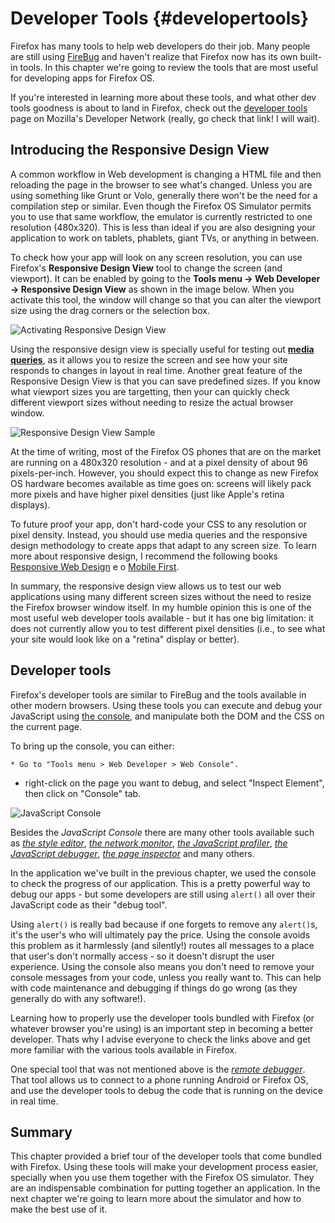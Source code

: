 # Developer Tools {#developertools}

Firefox has many tools to help web developers do their job. Many people are still using [FireBug](https://addons.mozilla.org/pt-BR/firefox/addon/firebug/) and haven't realize that Firefox now has its own built-in tools. In this chapter we're going to review the tools that are most useful for developing apps for Firefox OS.

If you're interested in learning more about these tools, and what other dev tools goodness is about to land in Firefox, check out the [developer tools](https://developer.mozilla.org/en-US/docs/Tools) page on Mozilla's Developer Network (really, go check that link! I will wait).
 
## Introducing the Responsive Design View

A common workflow in Web development is changing a HTML file and then reloading the page in the browser to see what's changed. Unless you are using something like Grunt or Volo, generally there won't be the need for a compilation step or similar. Even though the Firefox OS Simulator permits you to use that same workflow, the emulator is currently restricted to one resolution (480x320). This is less than ideal if you are also designing your application to work on tablets, phablets, giant TVs, or anything in between.  

To check how your app will look on any screen resolution, you can use Firefox's **Responsive Design View** tool to change the screen (and viewport). It can be enabled by going to the **Tools menu -> Web Developer -> Responsive Design View** as shown in the image below. When you activate this tool, the window will change so that you can alter the viewport size using the drag corners or the selection box.

![Activating Responsive Design View](images/originals/responsive-design-view.png)

Using the responsive design view is specially useful for testing out [**media queries**](https://developer.mozilla.org/en-US/docs/Web/Guide/CSS/Media_queries), as it allows you to resize the screen and see how your site responds to changes in layout in real time. Another great feature of the Responsive Design View is that you can save predefined sizes. If you know what viewport sizes you are targetting, then your can quickly check different viewport sizes without needing to resize the actual browser window. 

![Responsive Design View Sample](images/originals/responsive-view-sample.png)

At the time of writing, most of the Firefox OS phones that are on the market are running on a 480x320 resolution - and at a pixel density of about 96 pixels-per-inch. However, you should expect this to change as new Firefox OS hardware becomes available as time goes on: screens will likely pack more pixels and have higher pixel densities (just like Apple's retina displays). 

To future proof your app, don't hard-code your CSS to any resolution or pixel density. Instead, you should use media queries and the responsive design methodology to create apps that adapt to any screen size. To learn more about responsive design, I recommend the following books [Responsive Web Design](http://www.abookapart.com/products/responsive-web-design) e o [Mobile First](http://www.abookapart.com/products/mobile-first).

In summary, the responsive design view allows us to test our web applications using many different screen sizes without the need to resize the Firefox browser window itself. In my humble opinion this is one of the most useful web developer tools available - but it has one big limitation: it does not currently allow you to test different pixel densities (i.e., to see what your site would look like on a "retina" display or better).

## Developer tools

Firefox's developer tools are similar to FireBug and the tools available in other modern browsers. Using these tools you can execute and debug your JavaScript using [the console](https://developer.mozilla.org/en-US/docs/Web/API/console), and manipulate both the DOM and the CSS on the current page.  

To bring up the console, you can either:

	* Go to "Tools menu > Web Developer > Web Console". 
  * right-click on the page you want to debug, and select "Inspect Element", then click on "Console" tab. 

![JavaScript Console](images/originals/console-open.png) 

Besides the *JavaScript Console* there are many other tools available such as [*the style editor*](https://developer.mozilla.org/en-US/docs/Tools/Style_Editor), [*the network monitor*](https://developer.mozilla.org/en-US/docs/Tools/Network_Monitor), [*the JavaScript profiler*](https://developer.mozilla.org/en-US/docs/Tools/Profiler), [*the JavaScript debugger*](https://developer.mozilla.org/en-US/docs/Tools/Debugger), [*the page inspector*](https://developer.mozilla.org/en-US/docs/Tools/Page_Inspector) and many others.

In the application we've built in the previous chapter, we used the console to check the progress of our application. This is a pretty powerful way to debug our apps - but some developers are still  using `alert()` all over their JavaScript code as their "debug tool". 

Using `alert()` is really bad because if one forgets to remove any `alert()`s, it's the user's who will ultimately pay the price. Using the console avoids this problem as it harmlessly (and silently!) routes all messages to a place that user's don't normally access - so it doesn't disrupt the user experience. Using the console also means you don't need to remove your console messages from your code, unless you really want to. This can help with code maintenance and debugging if things do go wrong (as they generally do with any software!).   

Learning how to properly use the developer tools bundled with Firefox (or whatever browser you're using) is an important step in becoming a better developer. Thats why I advise everyone to check the links above and get more familiar with the various tools available in Firefox. 

One special tool that was not mentioned above is the [*remote debugger*](https://developer.mozilla.org/en-US/docs/Tools/Remote_Debugging). That tool allows us to connect to a phone running Android or Firefox OS, and use the developer tools to debug the code that is running on the device in real time. 

## Summary

This chapter provided a brief tour of the developer tools that come bundled with Firefox. Using these tools will make your development process easier, specially when you use them together with the Firefox OS simulator. They are an indispensable combination for putting together an application. In the next chapter we're going to learn more about the simulator and how to make the best use of it.
